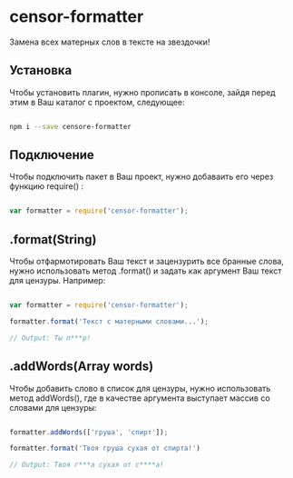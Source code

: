 # censor-formatter
Замена всех матерных слов в тексте на звездочки!

## Установка

Чтобы установить плагин, нужно прописать в консоле, зайдя перед этим в Ваш каталог с проектом, следующее:

```sh

npm i --save censore-formatter

```

## Подключение 

Чтобы подключить пакет в Ваш проект, нужно добаваить его через функцию require() :

```js

var formatter = require('censor-formatter');

```

## .format(String)

Чтобы отфармотировать Ваш текст и зацензурить все бранные слова, нужно использовать метод .format() и задать как аргумент Ваш текст для цензуры. Например: 

```js

var formatter = require('censor-formatter');

formatter.format('Текст с матерными словами...');

// Output: Ты п***р!

```

## .addWords(Array words)

Чтобы добавить слово в список для цензуры, нужно использовать метод addWords(), где в качестве аргумента выступает массив со словами для цензуры:

```js

formatter.addWords(['груша', 'спирт']);

formatter.format('Твоя груша сухая от спирта!')

// Output: Твоя г***а сухая от с****а!

```